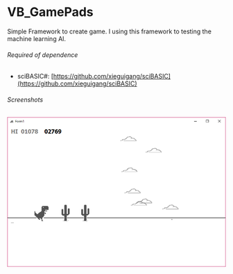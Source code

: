 # VB_GamePads

Simple Framework to create game. I using this framework to testing the machine learning AI.

###### Required of dependence

+ sciBASIC#: [https://github.com/xieguigang/sciBASIC](https://github.com/xieguigang/sciBASIC)

###### Screenshots

![](./images/screenshot.bmp)
